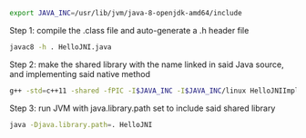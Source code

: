 ```bash
export JAVA_INC=/usr/lib/jvm/java-8-openjdk-amd64/include 
```

Step 1: compile the .class file and auto-generate a .h header file

```bash
javac8 -h . HelloJNI.java
```
Step 2: make the shared library with the name linked in said Java source, and implementing said native method

```bash
g++ -std=c++11 -shared -fPIC -I$JAVA_INC -I$JAVA_INC/linux HelloJNIImpl.cpp -o libhello.so
```
Step 3: run JVM with java.library.path set to include said shared library

```bash
java -Djava.library.path=. HelloJNI
```
